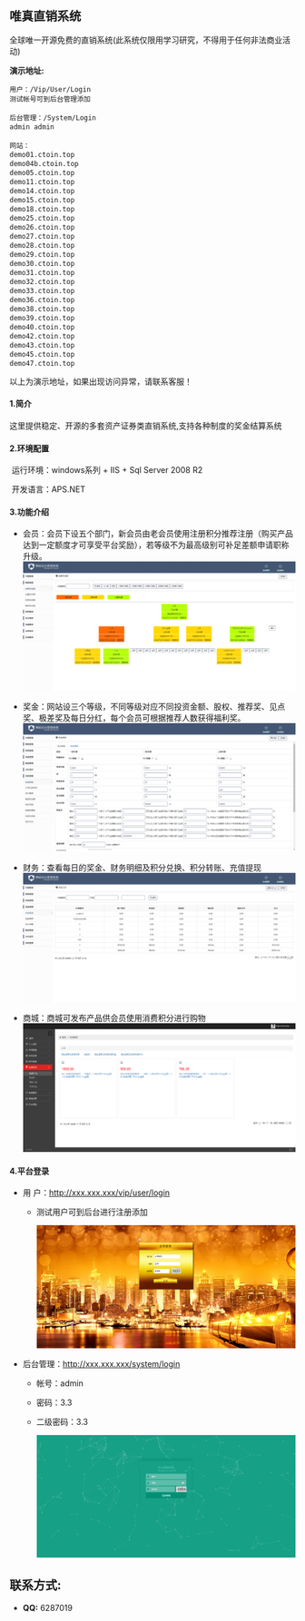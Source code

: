 ## 唯真直销系统

​	全球唯一开源免费的直销系统(此系统仅限用学习研究，不得用于任何非法商业活动)

**演示地址:**

```
用户：/Vip/User/Login 
测试帐号可到后台管理添加

后台管理：/System/Login
admin admin

网站：
demo01.ctoin.top
demo04b.ctoin.top
demo05.ctoin.top
demo11.ctoin.top
demo14.ctoin.top
demo15.ctoin.top
demo18.ctoin.top
demo25.ctoin.top
demo26.ctoin.top
demo27.ctoin.top
demo28.ctoin.top
demo29.ctoin.top
demo30.ctoin.top
demo31.ctoin.top
demo32.ctoin.top
demo33.ctoin.top
demo36.ctoin.top
demo38.ctoin.top
demo39.ctoin.top
demo40.ctoin.top
demo42.ctoin.top
demo43.ctoin.top
demo45.ctoin.top
demo47.ctoin.top
```

以上为演示地址，如果出现访问异常，请联系客服！

#### 1.简介

​	这里提供稳定、开源的多套资产证券类直销系统,支持各种制度的奖金结算系统

#### 2.环境配置

​	运行环境：windows系列 + IIS + Sql Server 2008 R2

​	开发语言：APS.NET

#### 3.功能介绍

- 会员：会员下设五个部门，新会员由老会员使用注册积分推荐注册（购买产品达到一定额度才可享受平台奖励），若等级不为最高级别可补足差额申请职称升级。![img](./image/1.png)





- 奖金：网站设三个等级，不同等级对应不同投资金额、股权、推荐奖、见点奖、极差奖及每日分红，每个会员可根据推荐人数获得福利奖。![img](./image/2.png)



- 财务：查看每日的奖金、财务明细及积分兑换、积分转账、充值提现![img](./image/3.png)



- 商城：商城可发布产品供会员使用消费积分进行购物![img](./image/4.png)



#### 4.平台登录

- 用        户：http://xxx.xxx.xxx/vip/user/login

  - 测试用户可到后台进行注册添加

    ![img](./image/5.png)


- 后台管理：http://xxx.xxx.xxx/system/login

  - 帐号：admin

  - 密码：3.3

  - 二级密码：3.3

    ![img](./image/6.png)

## 联系方式:

- **QQ:** 6287019


